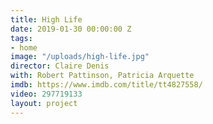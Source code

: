 ```yaml
---
title: High Life
date: 2019-01-30 00:00:00 Z
tags:
- home
image: "/uploads/high-life.jpg"
director: Claire Denis
with: Robert Pattinson, Patricia Arquette
imdb: https://www.imdb.com/title/tt4827558/
video: 297719133
layout: project
---
```


